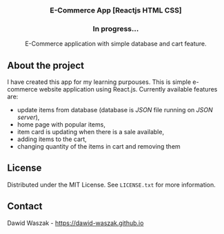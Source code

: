 <!-- Improved compatibility of back to top link: See: https://github.com/othneildrew/Best-README-Template/pull/73 -->
<a name="readme-top"></a>
<!--
*** Thanks for checking out the Best-README-Template. If you have a suggestion
*** that would make this better, please fork the repo and create a pull request
*** or simply open an issue with the tag "enhancement".
*** Don't forget to give the project a star!
*** Thanks again! Now go create something AMAZING! :D
-->



<!-- PROJECT SHIELDS -->
<!--
*** I'm using markdown "reference style" links for readability.
*** Reference links are enclosed in brackets [ ] instead of parentheses ( ).
*** See the bottom of this document for the declaration of the reference variables
*** for contributors-url, forks-url, etc. This is an optional, concise syntax you may use.
*** https://www.markdownguide.org/basic-syntax/#reference-style-links
-->


<!-- PROJECT LOGO -->
<div align="center">
  <h3 align="center">E-Commerce App [Reactjs HTML CSS]</h3>
  <h3 align="center">In progress...</h3>

  <p align="center">
    E-Commerce application with simple database and cart feature.
  </p>

</div>

<!-- ABOUT THE PROJECT -->
## About the project

I have created this app for my learning purpouses. This is simple e-commerce website application using React.js. Currently available features are:

 * update items from database (database is <i>JSON</i> file running on <i>JSON server</i>),
 * home page with popular items,
 * item card is updating when there is a sale available,
 * adding items to the cart,
 * changing quantity of the items in cart and removing them
 
<!-- LICENSE -->
## License

Distributed under the MIT License. See `LICENSE.txt` for more information.

<!-- CONTACT -->
## Contact

Dawid Waszak - https://dawid-waszak.github.io

<!-- MARKDOWN LINKS & IMAGES -->
<!-- https://www.markdownguide.org/basic-syntax/#reference-style-links -->
